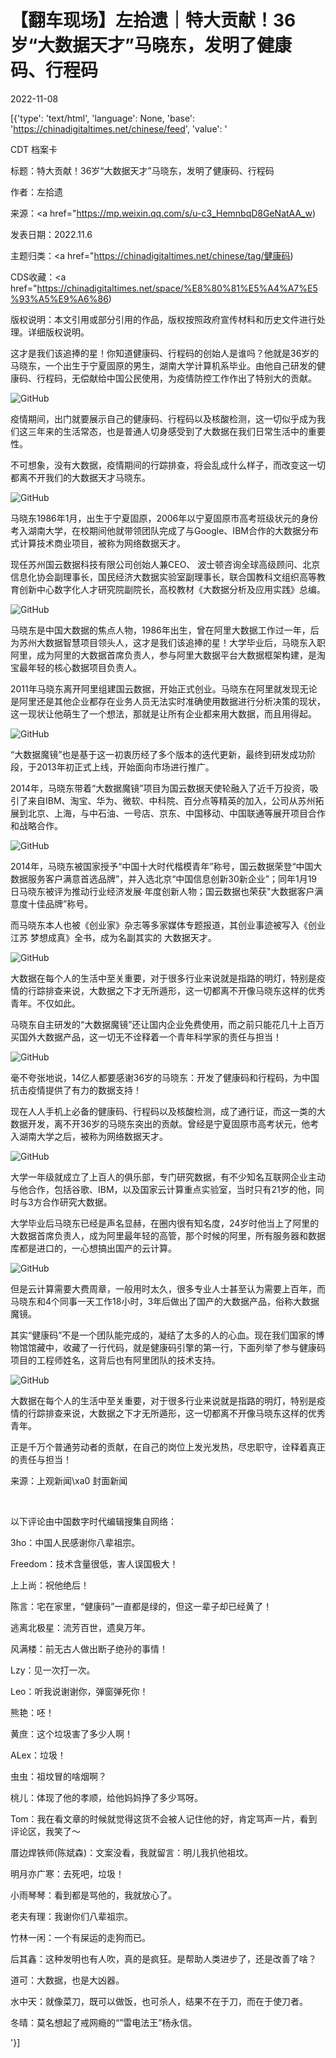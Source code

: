 # 【翻车现场】左拾遗｜特大贡献！36岁“大数据天才”马晓东，发明了健康码、行程码

2022-11-08

[{'type': 'text/html', 'language': None, 'base': 'https://chinadigitaltimes.net/chinese/feed', 'value': '

CDT 档案卡

标题：特大贡献！36岁“大数据天才”马晓东，发明了健康码、行程码

作者：左拾遗

来源：<a href="https://mp.weixin.qq.com/s/u-c3_HemnbqD8GeNatAA_w)

发表日期：2022.11.6

主题归类：<a href="https://chinadigitaltimes.net/chinese/tag/健康码)

CDS收藏：<a href="https://chinadigitaltimes.net/space/%E8%80%81%E5%A4%A7%E5%93%A5%E9%A6%86)

版权说明：本文引用或部分引用的作品，版权按照政府宣传材料和历史文件进行处理。详细版权说明。





这才是我们该追捧的星！你知道健康码、行程码的创始人是谁吗？他就是36岁的马晓东，一个出生于宁夏固原的男生，湖南大学计算机系毕业。由他自己研发的健康码、行程码，无偿献给中国公民使用，为疫情防控工作作出了特别大的贡献。

![GitHub](https://chinadigitaltimes.net/chinese/files/2022/11/post-689464-6369b2c8de561.)

疫情期间，出门就要展示自己的健康码、行程码以及核酸检测，这一切似乎成为我们这三年来的生活常态，也是普通人切身感受到了大数据在我们日常生活中的重要性。

不可想象，没有大数据，疫情期间的行踪排查，将会乱成什么样子，而改变这一切都离不开我们的大数据天才马晓东。

![GitHub](https://chinadigitaltimes.net/chinese/files/2022/11/post-689464-6369b2c8ea9de.)

马晓东1986年1月，出生于宁夏固原，2006年以宁夏固原市高考班级状元的身份考入湖南大学，在校期间他就带领团队完成了与Google、IBM合作的大数据分布式计算技术商业项目，被称为网络数据天才。

现任苏州国云数据科技有限公司创始人兼CEO、 波士顿咨询全球高级顾问、北京信息化协会副理事长，国民经济大数据实验室副理事长，联合国教科文组织高等教育创新中心数字化人才研究院副院长，高校教材《大数据分析及应用实践》总编。

![GitHub](https://chinadigitaltimes.net/chinese/files/2022/11/post-689464-6369b2c9092b9.png)

马晓东是中国大数据的焦点人物，1986年出生，曾在阿里大数据工作过一年，后为苏州大数据智慧项目领头人，这才是我们该追捧的星！大学毕业后，马晓东入职阿里，成为阿里的大数据首席负责人，参与阿里大数据平台大数据框架构建，是淘宝最年轻的核心数据项目负责人。

2011年马晓东离开阿里组建国云数据，开始正式创业。马晓东在阿里就发现无论是阿里还是其他企业都存在业务人员无法实时准确使用数据进行分析决策的现状，这一现状让他萌生了一个想法，那就是让所有企业都来用大数据，而且用得起。

![GitHub](https://chinadigitaltimes.net/chinese/files/2022/11/post-689464-6369b2c9113c2.)

“大数据魔镜”也是基于这一初衷历经了多个版本的迭代更新，最终到研发成功阶段，于2013年初正式上线，开始面向市场进行推广。

2014年，马晓东带着“大数据魔镜”项目为国云数据天使轮融入了近千万投资，吸引了来自IBM、淘宝、华为、微软、中科院、百分点等精英的加入，公司从苏州拓展到北京、上海，与中石油、一号店、京东、中国移动、中国联通等展开项目合作和战略合作。

![GitHub](https://chinadigitaltimes.net/chinese/files/2022/11/post-689464-6369b2c91827d.)

2014年，马晓东被国家授予“中国十大时代楷模青年”称号，国云数据荣登“中国大数据服务客户满意首选品牌”，并入选北京“中国信息创新30新企业”；同年1月19日马晓东被评为推动行业经济发展·年度创新人物；国云数据也荣获&quot;大数据客户满意度十佳品牌”称号。

而马晓东本人也被《创业家》杂志等多家媒体专题报道，其创业事迹被写入《创业江苏 梦想成真》全书，成为名副其实的 大数据天才。

![GitHub](https://chinadigitaltimes.net/chinese/files/2022/11/post-689464-6369b2c91fc93.)

大数据在每个人的生活中至关重要，对于很多行业来说就是指路的明灯，特别是疫情的行踪排查来说，大数据之下才无所遁形，这一切都离不开像马晓东这样的优秀青年。不仅如此。

马晓东自主研发的“大数据魔镜”还让国内企业免费使用，而之前只能花几十上百万买国外大数据产品，这一切无不诠释着一个青年科学家的责任与担当！

![GitHub](https://chinadigitaltimes.net/chinese/files/2022/11/post-689464-6369b2c92bf46.png)

毫不夸张地说，14亿人都要感谢36岁的马晓东：开发了健康码和行程码，为中国抗击疫情提供了有力的数据支持！

现在人人手机上必备的健康码、行程码以及核酸检测，成了通行证，而这一类的大数据开发，离不开36岁的马晓东突出的贡献。曾经是宁夏固原市高考状元，他考入湖南大学之后，被称为网络数据天才。

![GitHub](https://chinadigitaltimes.net/chinese/files/2022/11/post-689464-6369b2c937333.)

大学一年级就成立了上百人的俱乐部，专门研究数据，有不少知名互联网企业主动与他合作，包括谷歌、IBM，以及国家云计算重点实验室，当时只有21岁的他，同时与3方合作研究大数据。

大学毕业后马晓东已经是声名显赫，在圈内很有知名度，24岁时他当上了阿里的大数据首席负责人，成为阿里最年轻的高管，那个时候的阿里，所有服务器和数据库都是进口的，一心想搞出国产的云计算。

![GitHub](https://chinadigitaltimes.net/chinese/files/2022/11/post-689464-6369b2c93f284.)

但是云计算需要大费周章，一般用时太久，很多专业人士甚至认为需要上百年，而马晓东和4个同事一天工作18小时，3年后做出了国产的大数据产品，俗称大数据魔镜。

其实“健康码”不是一个团队能完成的，凝结了太多的人的心血。现在我们国家的博物馆馆藏中，收藏了一行代码，就是健康码引擎的第一行，下面列举了参与健康码项目的工程师姓名，这背后也有阿里团队的技术支持。

![GitHub](https://chinadigitaltimes.net/chinese/files/2022/11/post-689464-6369b2c947e9c.png)

大数据在每个人的生活中至关重要，对于很多行业来说就是指路的明灯，特别是疫情的行踪排查来说，大数据之下才无所遁形，这一切都离不开像马晓东这样的优秀青年。

正是千万个普通劳动者的贡献，在自己的岗位上发光发热，尽忠职守，诠释着真正的责任与担当！

来源：上观新闻\xa0 封面新闻

&emsp;

以下评论由中国数字时代编辑搜集自网络：



3ho：中国人民感谢你八辈祖宗。

Freedom：技术含量很低，害人误国极大！

上上尚：祝他绝后！

陈言：宅在家里，“健康码”一直都是绿的，但这一辈子却已经黄了！

逃离北极星：流芳百世，遗臭万年。

风满楼：前无古人做出断子绝孙的事情！

Lzy：见一次打一次。

Leo：听我说谢谢你，弹窗弹死你！

熊艳：呸！

黄庶：这个垃圾害了多少人啊！

ALex：垃圾！

虫虫：祖坟冒的啥烟啊？

桃儿：体现了他的孝顺，给他妈妈挣了多少骂呀。

Tom：我在看文章的时候就觉得这货不会被人记住他的好，肯定骂声一片，看到评论区，我笑了～

厝边焊铁师(陈斌森)：文案没看，我就留言：明儿我扒他祖坟。

明月亦广寒：去死吧，垃圾！

小雨琴琴：看到都是骂他的，我就放心了。

老夫有理：我谢你们八辈祖宗。

竹林一闲：一个有屎运的走狗而已。

后其鑫：这种发明也有人吹，真的是疯狂。是帮助人类进步了，还是改善了啥？

道可：大数据，也是大凶器。

水中天：就像菜刀，既可以做饭，也可杀人，结果不在于刀，而在于使刀者。

冬晴：莫名想起了戒网瘾的“”雷电法王”杨永信。

'}]